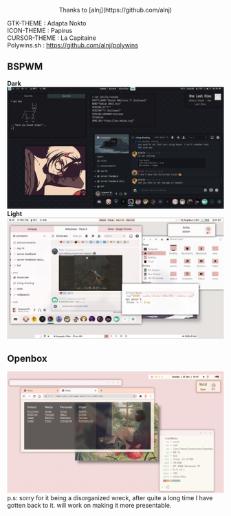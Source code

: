 <p align=center> Thanks to [alnj](https://github.com/alnj)</p>

GTK-THEME : Adapta Nokto </br>
ICON-THEME : Papirus</br>
CURSOR-THEME : La Capitaine</br>
Polywins.sh : https://github.com/alnj/polywins</br>
## BSPWM</br>
**Dark**
![Debian](/Debian/Screenshots/1622234974.png?raw=true "BSPWM")
**Light**
![Artix](/Screenshots/tabbed.png?raw=true "BSPWM")</br>
## Openbox</br>
![Void](/Screenshots/openbox.png?raw=true "Openbox")
p.s: sorry for it being a disorganized wreck, after quite a long time I have gotten back to it. will work on making it more presentable.
